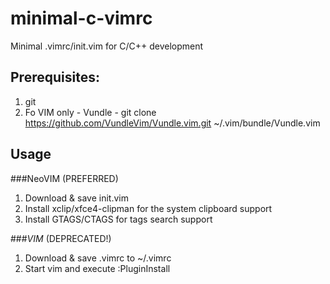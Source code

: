 # minimal-c-vimrc
Minimal .vimrc/init.vim for C/C++ development

## Prerequisites:
1. git
2. Fo VIM only - Vundle - git clone https://github.com/VundleVim/Vundle.vim.git ~/.vim/bundle/Vundle.vim

## Usage
###NeoVIM (PREFERRED)
1. Download & save init.vim
2. Install xclip/xfce4-clipman for the system clipboard support
3. Install GTAGS/CTAGS for tags search support

###_VIM_ (DEPRECATED!)
1. Download & save .vimrc to ~/.vimrc
2. Start vim and execute :PluginInstall
